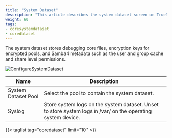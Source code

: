 ```yaml
---
title: "System Dataset"
description: "This article describes the system dataset screen on TrueNAS CORE."
weight: 60
tags:
- coresystemdataset
- coredataset
---
```


The system dataset stores debugging core files, encryption keys for encrypted pools, and Samba4 metadata such as the user and group cache and share level permissions.

![ConfigureSystemDataset](/images/CORE/12.0/ConfigureSystemDataset.png "Configure System Dataset")

| Name | Description |
|------|------|
| System Dataset Pool | Select the pool to contain the system dataset. |
| Syslog | Store system logs on the system dataset. Unset to store system logs in /var/ on the operating system device. |

{{< taglist tag="coredataset" limit="10" >}}
